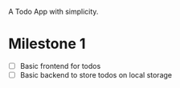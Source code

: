 A Todo App with simplicity.

# Milestone 1
- [ ] Basic frontend for todos
- [ ] Basic backend to store todos on local storage